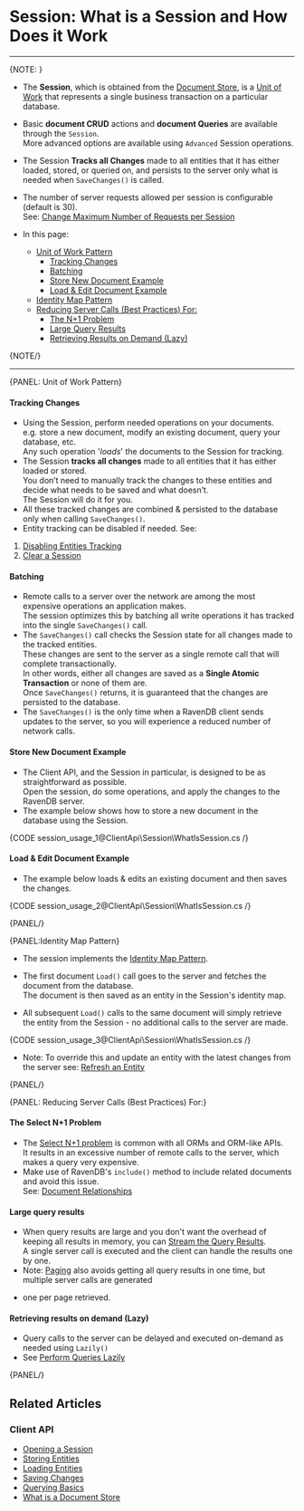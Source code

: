 ﻿# Session: What is a Session and How Does it Work  

---

{NOTE: }  

* The **Session**, which is obtained from the [Document Store](../../client-api/what-is-a-document-store), is a 
[Unit of Work](https://martinfowler.com/eaaCatalog/unitOfWork.html) that represents a single business transaction on a particular database.  

* Basic **document CRUD** actions and **document Queries** are available through the `Session`.  
More advanced options are available using `Advanced` Session operations.  

* The Session **Tracks all Changes** made to all entities that it has either loaded, stored, or queried on, and persists to the server only what 
is needed when `SaveChanges()` is called.  

* The number of server requests allowed per session is configurable (default is 30).  
See: [Change Maximum Number of Requests per Session](../../client-api/session/configuration/how-to-change-maximum-number-of-requests-per-session)  

* In this page:
  * [Unit of Work Pattern](../../client-api/session/what-is-a-session-and-how-does-it-work#unit-of-work-pattern)
      * [Tracking Changes](../../client-api/session/what-is-a-session-and-how-does-it-work#tracking-changes)
      * [Batching](../../client-api/session/what-is-a-session-and-how-does-it-work#batching)
      * [Store New Document Example](../../client-api/session/what-is-a-session-and-how-does-it-work#store-new-document-example)
      * [Load & Edit Document Example](../../client-api/session/what-is-a-session-and-how-does-it-work#load--edit-document-example)
  * [Identity Map Pattern](../../client-api/session/what-is-a-session-and-how-does-it-work#identity-map-pattern)
  * [Reducing Server Calls (Best Practices) For:](../../client-api/session/what-is-a-session-and-how-does-it-work#reducing-server-calls-(best-practices)-for:)
      * [The N+1 Problem](../../client-api/session/what-is-a-session-and-how-does-it-work#the-select-n1-problem)
      * [Large Query Results](../../client-api/session/what-is-a-session-and-how-does-it-work#large-query-results)
      * [Retrieving Results on Demand (Lazy)](../../client-api/session/what-is-a-session-and-how-does-it-work#retrieving-results-on-demand-lazy)

{NOTE/}  

---

{PANEL: Unit of Work Pattern}  

#### Tracking Changes
* Using the Session, perform needed operations on your documents.  
e.g. store a new document, modify an existing document, query your database, etc.  
Any such operation '*loads*' the documents to the Session for tracking.  
* The Session **tracks all changes** made to all entities that it has either loaded or stored.  
You don’t need to manually track the changes to these entities and decide what needs to be saved and what doesn’t.  
The Session will do it for you.  
* All these tracked changes are combined & persisted to the database only when calling `SaveChanges()`.  
* Entity tracking can be disabled if needed. See:  

1. [Disabling Entities Tracking](../../client-api/session/opening-a-session#example-ii---disabling-entities-tracking)  
2. [Clear a Session](../../client-api/session/how-to/clear-a-session)  

#### Batching  
* Remote calls to a server over the network are among the most expensive operations an application makes.  
The session optimizes this by batching all write operations it has tracked into the single `SaveChanges()` call.  
* The `SaveChanges()` call checks the Session state for all changes made to the tracked entities.  
These changes are sent to the server as a single remote call that will complete transactionally.  
In other words, either all changes are saved as a **Single Atomic Transaction** or none of them are.  
Once `SaveChanges()` returns, it is guaranteed that the changes are persisted to the database.  
* The `SaveChanges()` is the only time when a RavenDB client sends updates to the server, so you will experience a reduced number of 
network calls.  

#### Store New Document Example  
* The Client API, and the Session in particular, is designed to be as straightforward as possible.  
Open the session, do some operations, and apply the changes to the RavenDB server.  
* The example below shows how to store a new document in the database using the Session.  

{CODE session_usage_1@ClientApi\Session\WhatIsSession.cs /}  

#### Load & Edit Document Example  
* The example below loads & edits an existing document and then saves the changes.  

{CODE session_usage_2@ClientApi\Session\WhatIsSession.cs /}  

{PANEL/}  

{PANEL:Identity Map Pattern}  

* The session implements the [Identity Map Pattern](https://martinfowler.com/eaaCatalog/identityMap.html).

* The first document `Load()` call goes to the server and fetches the document from the database.  
The document is then saved as an entity in the Session's identity map.  

* All subsequent `Load()` calls to the same document will simply retrieve the entity from the Session - no additional calls to the server 
are made.  

{CODE session_usage_3@ClientApi\Session\WhatIsSession.cs /}  

* Note: To override this and update an entity with the latest changes from the server see: 
[Refresh an Entity](../../client-api/session/how-to/refresh-entity)  

{PANEL/}  

{PANEL: Reducing Server Calls (Best Practices) For:}
#### The Select N+1 Problem
* The [Select N+1 problem](http://blogs.microsoft.co.il/gilf/2010/08/18/select-n1-problem-how-to-decrease-your-orm-performance/) is common 
with all ORMs and ORM-like APIs.  
It results in an excessive number of remote calls to the server, which makes a query very expensive.  
* Make use of RavenDB's `include()` method to include related documents and avoid this issue.  
See: [Document Relationships](../../client-api/how-to/handle-document-relationships)  

#### Large query results
* When query results are large and you don't want the overhead of keeping all results in memory, you can 
[Stream the Query Results](../../client-api/session/querying/how-to-stream-query-results).  
A single server call is executed and the client can handle the results one by one.  
* Note: [Paging](../../indexes/querying/paging) also avoids getting all query results in one time, but multiple server calls are generated 
- one per page retrieved.  

#### Retrieving results on demand (Lazy)
* Query calls to the server can be delayed and executed on-demand as needed using `Lazily()`
* See [Perform Queries Lazily](../../client-api/session/querying/how-to-perform-queries-lazily)

{PANEL/}

## Related Articles  

### Client API  

- [Opening a Session](../../client-api/session/opening-a-session)
- [Storing Entities](../../client-api/session/storing-entities)
- [Loading Entities](../../client-api/session/loading-entities)
- [Saving Changes](../../client-api/session/saving-changes)
- [Querying Basics](../../indexes/querying/basics)
- [What is a Document Store](../../client-api/what-is-a-document-store)
